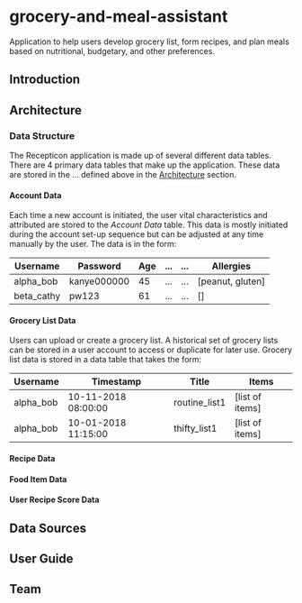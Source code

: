 # grocery-and-meal-assistant
Application to help users develop grocery list, form recipes, and plan meals based on nutritional, budgetary, and other preferences.

## Introduction

## Architecture
### Data Structure
The Recepticon application is made up of several different data tables. There are 4 primary
data tables that make up the application. These data are stored in the ... defined above in the [Architecture](#Architecture) section.
#### Account Data
Each time a new account is initiated, the user vital characteristics and attributed are stored
to the *Account Data* table. This data is mostly initiated during the account set-up sequence
but can be adjusted at any time manually by the user. The data is in the form:

| Username      | Password      | Age      | ... | ... | Allergies       |
| ------------- | ------------- | -------- | --- | --- | --------------- |
| alpha_bob     | kanye000000   | 45       | ... | ... | [peanut, gluten]|
| beta_cathy    | pw123         | 61       | ... | ... |  []             |

#### Grocery List Data
Users can upload or create a grocery list. A historical set of grocery lists can be stored in a
user account to access or duplicate for later use. Grocery list data is stored in a data table that takes the form:

| Username      | Timestamp            | Title          | Items           |
| ------------- | ---------------------| -------------- | --------------- |
| alpha_bob     | 10-11-2018 08:00:00  | routine_list1  | [list of items] |
| alpha_bob     | 10-01-2018 11:15:00  | thifty_list1   | [list of items] |

#### Recipe Data

#### Food Item Data

#### User Recipe Score Data


## Data Sources

## User Guide

## Team
